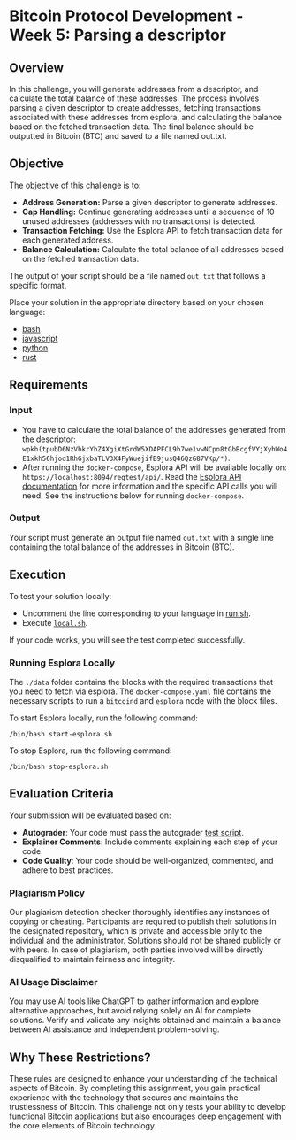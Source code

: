 # Bitcoin Protocol Development - Week 5: Parsing a descriptor

## Overview
In this challenge, you will generate addresses from a descriptor, and calculate the total balance of these addresses.
The process involves parsing a given descriptor to create addresses,
fetching transactions associated with these addresses from esplora,
and calculating the balance based on the fetched transaction data.
The final balance should be outputted in Bitcoin (BTC) and saved to a file named out.txt.

## Objective
The objective of this challenge is to:
- **Address Generation:** Parse a given descriptor to generate addresses.
- **Gap Handling:** Continue generating addresses until a sequence of 10 unused addresses (addresses with no transactions) is detected.
- **Transaction Fetching:** Use the Esplora API to fetch transaction data for each generated address.
- **Balance Calculation:** Calculate the total balance of all addresses based on the fetched transaction data.

The output of your script should be a file named `out.txt` that follows a specific format.

Place your solution in the appropriate directory based on your chosen language:
- [bash](./bash/solution.sh)
- [javascript](./javascript/index.js)
- [python](./python/main.py)
- [rust](./rust/src/main.rs)

## Requirements
### Input
- You have to calculate the total balance of the addresses generated from the descriptor: `wpkh(tpubD6NzVbkrYhZ4XgiXtGrdW5XDAPFCL9h7we1vwNCpn8tGbBcgfVYjXyhWo4E1xkh56hjod1RhGjxbaTLV3X4FyWuejifB9jusQ46QzG87VKp/*)`.
- After running the `docker-compose`, Esplora API will be available locally on: `https://localhost:8094/regtest/api/`. Read the [Esplora API documentation](https://github.com/Blockstream/esplora/blob/master/API.md) for more information and the specific API calls you will need. See the instructions below for running `docker-compose`.

### Output
Your script must generate an output file named `out.txt` with a single line containing the total balance of the addresses in Bitcoin (BTC).

## Execution
To test your solution locally:
- Uncomment the line corresponding to your language in [run.sh](./run.sh).
- Execute [`local.sh`](./local.sh).

If your code works, you will see the test completed successfully.

### Running Esplora Locally
The `./data` folder contains the blocks with the required transactions that you need to fetch via esplora.
The `docker-compose.yaml` file contains the necessary scripts to run a `bitcoind` and `esplora` node with the block files.

To start Esplora locally, run the following command:
```
/bin/bash start-esplora.sh
```

To stop Esplora, run the following command:
```
/bin/bash stop-esplora.sh
```

## Evaluation Criteria
Your submission will be evaluated based on:
- **Autograder**: Your code must pass the autograder [test script](./test/sanity-checks.spec.ts).
- **Explainer Comments**: Include comments explaining each step of your code.
- **Code Quality**: Your code should be well-organized, commented, and adhere to best practices.

### Plagiarism Policy
Our plagiarism detection checker thoroughly identifies any instances of copying or cheating. Participants are required to publish their solutions in the designated repository, which is private and accessible only to the individual and the administrator. Solutions should not be shared publicly or with peers. In case of plagiarism, both parties involved will be directly disqualified to maintain fairness and integrity.

### AI Usage Disclaimer
You may use AI tools like ChatGPT to gather information and explore alternative approaches, but avoid relying solely on AI for complete solutions. Verify and validate any insights obtained and maintain a balance between AI assistance and independent problem-solving.

## Why These Restrictions?
These rules are designed to enhance your understanding of the technical aspects of Bitcoin. By completing this assignment, you gain practical experience with the technology that secures and maintains the trustlessness of Bitcoin. This challenge not only tests your ability to develop functional Bitcoin applications but also encourages deep engagement with the core elements of Bitcoin technology.